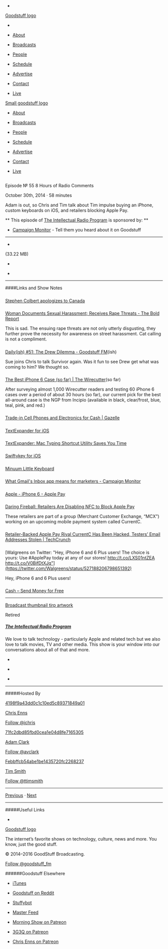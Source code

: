 

-
[Goodstuff logo](http://www.goodstuff.fm/)[](/assets/goodstuff_logo-17c1fe6f378352de5d7345f76152130b.svg)

-


-  [About](/about)

-  [Broadcasts](/broadcasts)

-  [People](/people)

-  [Schedule](/schedule)

-  [Advertise](/advertise)

-  [Contact](/contact)

-  [Live](/live)


[Small goodstuff logo](http://www.goodstuff.fm/)[](/assets/small_goodstuff_logo-bf032e72b9ec41494f4d90905f1ad619.svg)


-  [About](/about)

-  [Broadcasts](/broadcasts)

-  [People](/people)

-  [Schedule](/schedule)

-  [Advertise](/advertise)

-  [Contact](/contact)

-  [Live](/live)


##
Episode № 55
8 Hours of Radio Comments


October 30th, 2014
&middot;
58
minutes


Adam is out, so Chris and Tim talk about Tim impulse buying an iPhone, custom keyboards on iOS, and retailers blocking Apple Pay.


**
This episode of
[The Intellectual Radio Program](/tirp)
is sponsored by:
**


-  [Campaign Monitor](http://www.campaignmonitor.com/) - Tell them you heard about it on Goodstuff


------------------------------


-
[](https://goodstuffs3.s3.amazonaws.com/uploads/tirp-55.mp3)(33.22 MB)

-
[](http://twitter.com/intent/tweet?text=The%20Intellectual%20Radio%20Program%20%E2%84%96%2055%20on%20@goodstuff_fm%20-%20http://goodstuff.fm/tirp/55)

-
[](http://www.facebook.com/sharer/sharer.php?u=http://goodstuff.fm/tirp/55)


------------------------------


####Links and Show Notes

#####
[Stephen Colbert apologizes to Canada](http://www.thecomedynetwork.ca/blogs/2014/10/colbert-sorry-to-canada)


#####
[Woman Documents Sexual Harassment; Receives Rape Threats - The Bold Report](http://theboldreport.net/2014/10/woman-documents-sexual-harassment-receives-rape-threats/)


This is sad. The ensuing rape threats are not only utterly disgusting, they further prove the necessity for awareness on street harassment. Cat calling is not a compliment.


#####
[Daily(ish) #51: The Drew Dilemma - Goodstuff FM](http://goodstuff.fm/dailyish/51)(ish)


Sue joins Chris to talk Survivor again. Was it fun to see Drew get what was coming to him? We thought so.


#####
[The Best iPhone 6 Case (so far) | The Wirecutter](http://thewirecutter.com/reviews/best-iphone-6-case/)(so far)


After surveying almost 1,000 Wirecutter readers and testing 60 iPhone 6 cases over a period of about 30 hours (so far), our current pick for the best all-around case is the NGP from Incipio (available in black, clear/frost, blue, teal, pink, and red.)


#####
[Trade-in Cell Phones and Electronics for Cash | Gazelle](https://www.gazelle.com/)


#####
[TextExpander for iOS](https://itunes.apple.com/ca/app/textexpander-3-+-custom-keyboard/id917416298?mt=8&uo=4&at=10l4Ki)


#####
[TextExpander: Mac Typing Shortcut Utility Saves You Time](http://smilesoftware.com/TextExpander/index.html)


#####
[Swiftykey for iOS](https://itunes.apple.com/ca/app/swiftkey-keyboard/id911813648?mt=8&uo=4&at=10l4Ki)


#####
[Minuum Little Keyboard](https://itunes.apple.com/ca/app/minuum-little-keyboard-for/id914968934?mt=8&uo=4&at=10l4Ki)


#####
[What Gmail's Inbox app means for marketers - Campaign Monitor](https://www.campaignmonitor.com/blog/post/4337/inbox-app-gmail)


#####
[Apple - iPhone 6 - Apple Pay](https://www.apple.com/iphone-6/apple-pay/)


#####
[Daring Fireball: Retailers Are Disabling NFC to Block Apple Pay](http://daringfireball.net/2014/10/nfc_apple_pay)


These retailers are part of a group (Merchant Customer Exchange, “MCX”) working on an upcoming mobile payment system called CurrentC.


#####
[Retailer-Backed Apple Pay Rival CurrentC Has Been Hacked, Testers’ Email Addresses Stolen | TechCrunch](http://techcrunch.com/2014/10/29/retailer-backed-apple-pay-rival-currentc-has-been-hacked-testers-email-addresses-stolen/)


#####
[Walgreens on Twitter: "Hey, iPhone 6 and 6 Plus users! The choice is yours: Use #ApplePay today at any of our stores! http://t.co/LXS01ntZEA http://t.co/V0BifDtXJq"](https://twitter.com/Walgreens/status/527188206798651392)


Hey, iPhone 6 and 6 Plus users!


#####
[Cash – Send Money for Free](https://square.com/cash)


------------------------------


[Broadcast thumbnail tirp artwork](/tirp)[](https://goodstuffs3.s3.amazonaws.com/uploads/broadcast/image/15/broadcast_thumbnail_tirp_artwork.png)

Retired


##### [The Intellectual Radio Program](/tirp)


We love to talk technology - particularly Apple and related tech but we also love to talk movies, TV and other media. This show is your window into our conversations about all of that and more.

-
[](https://itunes.apple.com/us/podcast/intellectual-radio-program/id682246844)

-
[](/tirp/feed)

-
[](mailto:chris@goodstuff.fm?cc=sponsorship%40goodstuff.fm&subject=%5BGoodStuff%20FM%5D%20Sponsorship%20Inquiry%20for%20The%20Intellectual%20Radio%20Program)


------------------------------


#####Hosted By


[4198f9a43dd0c1c10ed5c89371849a01](/people/chris-enns)[](http://gravatar.com/avatar/4198f9a43dd0c1c10ed5c89371849a01.png?s=300&r=pg)

[Chris Enns](/people/chris-enns)


[Follow @ichris](https://twitter.com/ichris)


[71fc2dbd85fbd0cea1e04d8fe7165305](/people/avclark)[](http://gravatar.com/avatar/71fc2dbd85fbd0cea1e04d8fe7165305.png?s=300&r=pg)

[Adam Clark](/people/avclark)


[Follow @avclark](https://twitter.com/avclark)


[Febbffcb54abe1be1435720fc2268237](/people/ttimsmith)[](http://gravatar.com/avatar/febbffcb54abe1be1435720fc2268237.png?s=300&r=pg)

[Tim Smith](/people/ttimsmith)


[Follow @ttimsmith](https://twitter.com/ttimsmith)


------------------------------


[Previous](/tirp/54)
&middot;
[Next](/tirp/56)


------------------------------


#####Useful Links

-
[](mailto:chris@goodstuff.fm?subject=%5BGoodstuff%20FM%5D%20Feedback%20for%20The%20Intellectual%20Radio%20Program)


[Goodstuff logo](http://www.goodstuff.fm/)[](/assets/goodstuff_logo-17c1fe6f378352de5d7345f76152130b.svg)


The internet’s favorite shows on technology, culture, news and more. You know, just the good stuff.


&copy; 2014&ndash;2016 GoodStuff Broadcasting.

[Follow @goodstuff_fm](https://twitter.com/goodstufffm)


######Goodstuff Elsewhere

-  [iTunes](https://itunes.apple.com/us/artist/goodstuff-fm/id843385597?mt=2)

-  [Goodstuff on Reddit](https://www.reddit.com/r/Goodstuff_fm/)

-  [Stuffybot](http://stuffybot.goodstuff.fm)

-  [Master Feed](/master/feed)

-  [Morning Show on Patreon](https://www.patreon.com/morningshow)

-  [3G3Q on Patreon](https://www.patreon.com/3g3q)

-  [Chris Enns on Patreon](https://www.patreon.com/ichris)
